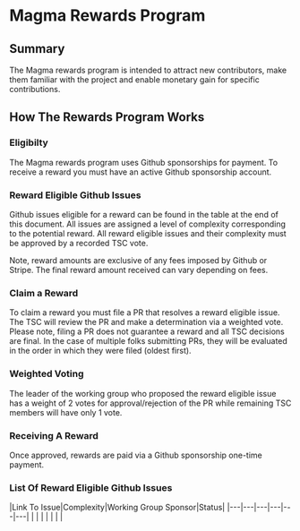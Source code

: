 # Magma Rewards Program

## Summary

The Magma rewards program is intended to attract new contributors, make them familiar with the project and enable monetary gain for specific contributions.

## How The Rewards Program Works

### Eligibilty

The Magma rewards program uses Github sponsorships for payment. To receive a reward you must have an active Github sponsorship account.

### Reward Eligible Github Issues

Github issues eligible for a reward can be found in the table at the end of this document. All issues are assigned a level of complexity corresponding to the potential reward. All reward eligible issues and their complexity must be approved by a recorded TSC vote.

Note, reward amounts are exclusive of any fees imposed by Github or Stripe. The final reward amount received can vary depending on fees.

### Claim a Reward

To claim a reward you must file a PR that resolves a reward eligible issue. The TSC will review the PR and make a determination via a weighted vote. Please note, filing a PR does not guarantee a reward and all TSC decisions are final. In the case of multiple folks submitting PRs, they will be evaluated in the order in which they were filed (oldest first).

### Weighted Voting

The leader of the working group who proposed the reward eligible issue has a weight of 2 votes for approval/rejection of the PR while remaining TSC members will have only 1 vote.

### Receiving A Reward

Once approved, rewards are paid via a Github sponsorship one-time payment.

### List Of Reward Eligible Github Issues

|Link To Issue|Complexity|Working Group Sponsor|Status|
|---|---|---|---|---|---|
|   |   |   |   |   |   |

